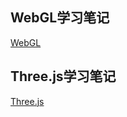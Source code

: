## WebGL学习笔记
[WebGL](https://github.com/supuwoerc/learn-webgl-threejs/blob/main/webgl/README.md)

## Three.js学习笔记
[Three.js](https://github.com/supuwoerc/learn-webgl-threejs/blob/main/threejs/README.md)